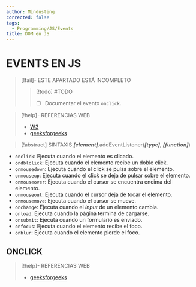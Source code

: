 ```yaml
---
author: Mindusting
corrected: false
tags:
  - Programming/JS/Events
title: DOM en JS
---
```


# EVENTS EN JS

> [!fail]- ESTE APARTADO ESTÁ INCOMPLETO
> > [!todo] #TODO
> > - [ ] Documentar el evento `onclick`.

> [!help]- REFERENCIAS WEB
> - [W3](https://www.w3schools.com/js/js_events.asp)
> - [geeksforgeeks](https://www.geeksforgeeks.org/javascript-events/)

> [!abstract] SINTAXIS
> ***\[element\]***.addEventListener(***\[type\]***, ***\[function\]***)

- `onclick`: Ejecuta cuando el elemento es clicado.
- `ondblclick`: Ejecuta cuando el elemento recibe un doble click.
- `onmousedown`: Ejecuta cuando el click se pulsa sobre el elemento.
- `onmouseup`: Ejecuta cuando el click se deja de pulsar sobre el elemento.
- `onmouseover`: Ejecuta cuando el cursor se encuentra encima del elemento.
- `onmouseout`: Ejecuta cuando el cursor deja de tocar el elemento.
- `onmousemove`: Ejecuta cuando el cursor se mueve.
- `onchange`: Ejecuta cuando el *input* de un elemento cambia.
- `onload`: Ejecuta cuando la página termina de cargarse.
- `onsubmit`: Ejecuta cuando un formulario es enviado.
- `onfocus`: Ejecuta cuando el elemento recibe el foco.
- `onblur`: Ejecuta cuando el elemento pierde el foco.

## ONCLICK

> [!help]- REFERENCIAS WEB
> - [geeksforgeeks](https://www.geeksforgeeks.org/html-dom-onclick-event/)
